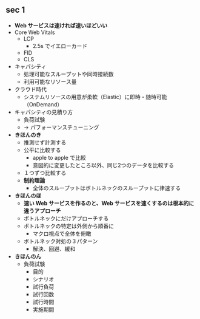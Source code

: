 ## sec 1

- **Web サービスは速ければ速いほどいい**
- Core Web Vitals
  - LCP
    - 2.5s でイエローカード
  - FID
  - CLS
- キャパシティ
  - 処理可能なスループットや同時接続数
  - 利用可能なリソース量
- クラウド時代
  - システムリソースの用意が柔軟（Elastic）に即時・随時可能（OnDemand）
- キャパシティの見積り方
  - 負荷試験
  - → パフォーマンスチューニング
- **きほんのき**
  - 推測せず計測する
  - 公平に比較する
    - apple to apple で比較
    - 意図的に変更したところ以外、同じ2つのデータを比較する
  - １つずつ比較する
  - **制約理論**
    - 全体のスループットはボトルネックのスループットに律速する
- **きほんのほ**
  - **速い Web サービスを作るのと、Web サービスを速くするのは根本的に違うアプローチ**
  - ボトルネックにだけアプローチする
  - ボトルネックの特定は外側から順番に
    - マクロ視点で全体を俯瞰
  - ボトルネック対処の３パターン
    - 解決、回避、緩和
- **きほんのん**
  - 負荷試験
    - 目的
    - シナリオ
    - 試行負荷
    - 試行回数
    - 試行時間
    - 実施期間
